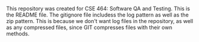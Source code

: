This repository was created for CSE 464: Software QA and Testing. This is the README file.
The gitignore file includess the log pattern as well as the zip pattern. This is because we don't want log files in the repository, as well as any compressed files, since GIT compresses files with their own methods. 
